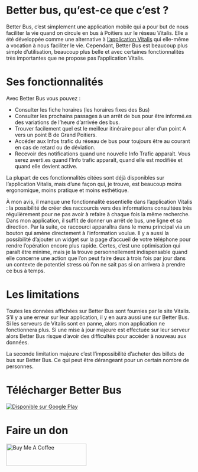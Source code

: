 # Better bus, qu’est-ce que c’est ?

Better Bus, c’est simplement une application mobile qui a pour but de nous faciliter la vie quand on circule en bus à Poitiers sur le réseau Vitalis. Elle a été développée comme une alternative à [l’application Vitalis](https://play.google.com/store/apps/details?id=fr.catp.airweb.vitalis&hl=fr) qui elle-même a vocation à nous faciliter le vie. Cependant, Better Bus est beaucoup plus simple d’utilisation, beaucoup plus belle et avec certaines fonctionnalités très importantes que ne propose pas l’application Vitalis.

# Ses fonctionnalités

Avec Better Bus vous pouvez :

- Consulter les fiche horaires (les horaires fixes des Bus)
- Consulter les prochains passages à un arrêt de bus pour être informé.es des variations de l’heure d’arrivée des bus.
- Trouver facilement quel est le meilleur itinéraire pour aller d’un point A vers un point B de Grand Poitiers.
- Accéder aux Infos trafic du réseau de bus pour toujours être au courant en cas de retard ou de déviation.
- Recevoir des notifications quand une nouvelle Info Trafic apparaît. Vous serez averti.es quand l’Info trafic apparaît, quand elle est modifiée et quand elle devient active.

La plupart de ces fonctionnalités citées sont déjà disponibles sur l’application Vitalis, mais d’une façon qui, je trouve, est beaucoup moins ergonomique, moins pratique et moins esthétique.

À mon avis, il manque une fonctionnalité essentielle dans l’application Vitalis : la possibilité de créer des raccourcis vers des informations consultées très régulièrement pour ne pas avoir à refaire à chaque fois la même recherche. Dans mon application, il suffit de donner un arrêt de bus, une ligne et sa direction. Par la suite, ce raccourci apparaîtra dans le menu principal via un bouton qui amène directement à l’information voulue. Il y a aussi la possibilité d’ajouter un widget sur la page d’accueil de votre téléphone pour rendre l’opération encore plus rapide. Certes, c’est une optimisation qui paraît être minime, mais je la trouve personnellement indispensable quand elle concerne une action que l’on peut faire deux à trois fois par jour dans un contexte de potentiel stress où l’on ne sait pas si on arrivera à prendre ce bus à temps.

# Les limitations

Toutes les données affichées sur Better Bus sont fournies par le site Vitalis. S’il y a une erreur sur leur application, il y en aura aussi une sur Better Bus. Si les serveurs de Vitalis sont en panne, alors mon application ne fonctionnera plus. Si une mise à jour majeure est effectuée sur leur serveur alors Better Bus risque d’avoir des difficultés pour accéder à nouveau aux données.

La seconde limitation majeure c’est l’impossibilité d’acheter des billets de bus sur Better Bus. Ce qui peut être dérangeant pour un certain nombre de personnes.

# Télécharger Better Bus

<a href='https://play.google.com/store/apps/details?id=com.bubulle.better_bus_v2&pcampaignid=pcampaignidMKT-Other-global-all-co-prtnr-py-PartBadge-Mar2515-1'><img alt='Disponible sur Google Play' src='https://play.google.com/intl/en_us/badges/static/images/badges/fr_badge_web_generic.png'/></a>

# Faire un don

<a href="https://www.buymeacoffee.com/Bubulle" target="_blank"><img src="https://cdn.buymeacoffee.com/buttons/v2/default-green.png" alt="Buy Me A Coffee" style="height: 60px !important;width: 217px !important;" ></a>
